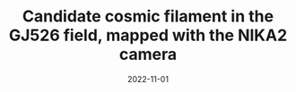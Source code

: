 ---
title: "Candidate cosmic filament in the GJ526 field, mapped with the NIKA2 camera"
collection: "co_papers"
permalink: /publications/2022A&A...667A..23L
date: 2022-11-01
venue: "Astronomy and Astrophysics"
citation: "Lestrade, J.-F., Désert, F.-X., Lagache, G., et al. (2022), Astronomy and Astrophysics, 667, A23."
---